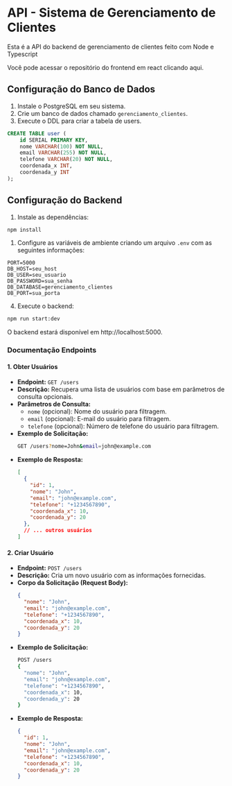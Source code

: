 # API - Sistema de Gerenciamento de Clientes

Esta é a API do backend de gerenciamento de clientes feito com Node e Typescript

Você pode acessar o repositório do frontend em react clicando aqui.

## Configuração do Banco de Dados

1. Instale o PostgreSQL em seu sistema.
2. Crie um banco de dados chamado `gerenciamento_clientes`.
3. Execute o DDL para criar a tabela de users.
```sql
CREATE TABLE user (
    id SERIAL PRIMARY KEY,
    nome VARCHAR(100) NOT NULL,
    email VARCHAR(255) NOT NULL,
    telefone VARCHAR(20) NOT NULL,
    coordenada_x INT,
    coordenada_y INT
);
```

## Configuração do Backend

1. Instale as dependências:

```bash
npm install
```

1. Configure as variáveis de ambiente criando um arquivo `.env` com as seguintes informações:

```plaintext
PORT=5000
DB_HOST=seu_host
DB_USER=seu_usuario
DB_PASSWORD=sua_senha
DB_DATABASE=gerenciamento_clientes
DB_PORT=sua_porta
```

4. Execute o backend:

```bash
npm run start:dev
```

O backend estará disponível em http://localhost:5000.

### Documentação Endpoints

#### 1. Obter Usuários
- **Endpoint:** `GET /users`
- **Descrição:** Recupera uma lista de usuários com base em parâmetros de consulta opcionais.
- **Parâmetros de Consulta:**
  - `nome` (opcional): Nome do usuário para filtragem.
  - `email` (opcional): E-mail do usuário para filtragem.
  - `telefone` (opcional): Número de telefone do usuário para filtragem.
- **Exemplo de Solicitação:**
  ```bash
  GET /users?nome=John&email=john@example.com
  ```
- **Exemplo de Resposta:**
  ```json
  [
    {
      "id": 1,
      "nome": "John",
      "email": "john@example.com",
      "telefone": "+1234567890",
      "coordenada_x": 10,
      "coordenada_y": 20
    },
    // ... outros usuários
  ]
  ```

#### 2. Criar Usuário
- **Endpoint:** `POST /users`
- **Descrição:** Cria um novo usuário com as informações fornecidas.
- **Corpo da Solicitação (Request Body):**
  ```json
  {
    "nome": "John",
    "email": "john@example.com",
    "telefone": "+1234567890",
    "coordenada_x": 10,
    "coordenada_y": 20
  }
  ```
- **Exemplo de Solicitação:**
  ```bash
  POST /users
  {
    "nome": "John",
    "email": "john@example.com",
    "telefone": "+1234567890",
    "coordenada_x": 10,
    "coordenada_y": 20
  }
  ```
- **Exemplo de Resposta:**
  ```json
  {
    "id": 1,
    "nome": "John",
    "email": "john@example.com",
    "telefone": "+1234567890",
    "coordenada_x": 10,
    "coordenada_y": 20
  }
  ```
